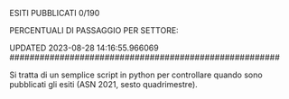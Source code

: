 ESITI PUBBLICATI 0/190 

PERCENTUALI DI PASSAGGIO PER SETTORE:

UPDATED 2023-08-28 14:16:55.966069
###################################################### 

Si tratta di un semplice script in python per controllare quando sono pubblicati gli esiti (ASN 2021, sesto quadrimestre).

